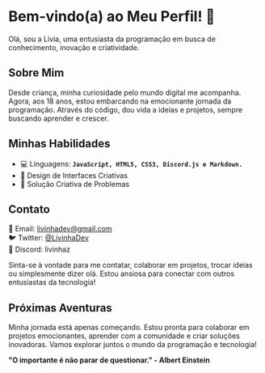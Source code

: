 # Bem-vindo(a) ao Meu Perfil! 👋

Olá, sou a Livia, uma entusiasta da programação em busca de conhecimento, inovação e criatividade.

## Sobre Mim

Desde criança, minha curiosidade pelo mundo digital me acompanha. Agora, aos 18 anos, estou embarcando na emocionante jornada da programação. Através do código, dou vida a ideias e projetos, sempre buscando aprender e crescer.

## Minhas Habilidades

- 💻 Linguagens: **`JavaScript, HTML5, CSS3, Discord.js e Markdown.`**
- 🎨 Design de Interfaces Criativas
- 🧠 Solução Criativa de Problemas

## Contato

📧 Email: livinhadev@gmail.com  
🐦 Twitter: [@LivinhaDev](https://twitter.com/LivinhaDev)  
💬 Discord: livinhaz  

Sinta-se à vontade para me contatar, colaborar em projetos, trocar ideias ou simplesmente dizer olá. Estou ansiosa para conectar com outros entusiastas da tecnologia!

## Próximas Aventuras

Minha jornada está apenas começando. Estou pronta para colaborar em projetos emocionantes, aprender com a comunidade e criar soluções inovadoras. Vamos explorar juntos o mundo da programação e tecnologia!

<!-- Encerramento -->
**"O importante é não parar de questionar." - Albert Einstein**
